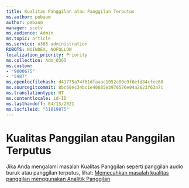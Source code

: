 ```yaml
---
title: Kualitas Panggilan atau Panggilan Terputus
ms.author: pebaum
author: pebaum
manager: scotv
ms.audience: Admin
ms.topic: article
ms.service: o365-administration
ROBOTS: NOINDEX, NOFOLLOW
localization_priority: Priority
ms.collection: Adm_O365
ms.custom:
- "9000675"
- "5987"
ms.openlocfilehash: d41775a74f61dfaaac1052c00e9f6efd84cfee68
ms.sourcegitcommit: 8bc60ec34bc1e40685e3976576e04a2623f63a7c
ms.translationtype: HT
ms.contentlocale: id-ID
ms.lasthandoff: 04/15/2021
ms.locfileid: "51819875"
---
```

# <a name="call-quality-or-dropped-calls"></a>Kualitas Panggilan atau Panggilan Terputus

Jika Anda mengalami masalah Kualitas Panggilan seperti panggilan audio buruk atau panggilan terputus, lihat: [Memecahkan masalah kualitas panggilan menggunakan Analitik Panggilan](https://docs.microsoft.com/microsoftteams/use-call-analytics-to-troubleshoot-poor-call-quality#troubleshoot-call-quality-problems-using-call-analytics)